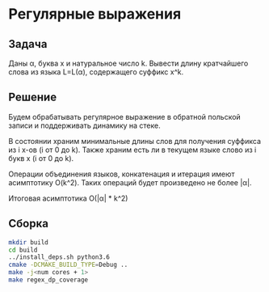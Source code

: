 # Регулярные выражения

## Задача

Даны α, буква x и натуральное число k. Вывести длину кратчайшего слова из языка L=L(α), содержащего суффикс x^k.

## Решение

Будем обрабатывать регулярное выражение в обратной польской записи и поддерживать динамику на стеке.

В состоянии храним минимальные длины слов для получения суффикса из i x-ов (i от 0 до k). Также храним есть ли в текущем языке слово из i букв x (i от 0 до k).

Операции объединения языков, конкатенация и итерация имеют асимптотику O(k^2). Таких операций будет произведено не более |α|.

Итоговая асимптотика O(|α| * k^2)

## Сборка

```bash
mkdir build
cd build
../install_deps.sh python3.6
cmake -DCMAKE_BUILD_TYPE=Debug ..
make -j<num cores + 1>
make regex_dp_coverage
```